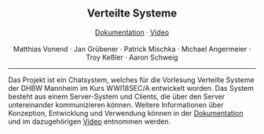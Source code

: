 <!-- [docs.pdf](./docs/docs.pdf) -->


<br />
<div align="center">
  <!-- <a href="https://github.com/github_username/repo">
    <img src="images/logo.png" alt="Logo" width="80" height="80">
  </a> -->

  <h2 align="center">Verteilte Systeme</h2>

  <p align="center">
    <a href="./docs/docs.pdf">Dokumentation</a>
    ·
    <a href="">Video</a>
    <br />
    <br />
    Matthias Vonend
    ·
    Jan Grübener
    ·
    Patrick Mischka
    ·
    Michael Angermeier
    ·
    Troy Keßler
    ·
    Aaron Schweig
  </p>
</div>
<hr>

Das Projekt ist ein Chatsystem, welches für die Vorlesung Verteilte Systeme der DHBW Mannheim im Kurs WWI18SEC/A entwickelt worden. Das System besteht aus einem Server-System und Clients, die über den Server untereinander kommunizieren können. Weitere Informationen über Konzeption, Entwicklung und Verwendung können in der <a href="./docs/docs.pdf">Dokumentation</a> und im dazugehörigen <a href="https://youtu.be/ZKApXYr4j58">Video</a> entnommen werden.
